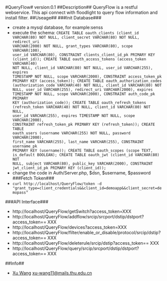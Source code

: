 #QueryFlow#
version:0.1
##Description##
QueryFlow is a restful webservice. This api connect with floodlight to query flow information and install filter.
##Useage##
###Init Database###
- create a mysql database, for example:senss
- execute the schema:
<code>CREATE TABLE oauth_clients (client_id VARCHAR(80) NOT NULL, client_secret VARCHAR(80) NOT NULL, redirect_uri VARCHAR(2000) NOT NULL, grant_types VARCHAR(80), scope VARCHAR(100), user_id VARCHAR(80), CONSTRAINT clients_client_id_pk PRIMARY KEY (client_id));
CREATE TABLE oauth_access_tokens (access_token VARCHAR(40) NOT NULL, client_id VARCHAR(80) NOT NULL, user_id VARCHAR(255), expires TIMESTAMP NOT NULL, scope VARCHAR(2000), CONSTRAINT access_token_pk PRIMARY KEY (access_token));
CREATE TABLE oauth_authorization_codes (authorization_code VARCHAR(40) NOT NULL, client_id VARCHAR(80) NOT NULL, user_id VARCHAR(255), redirect_uri VARCHAR(2000), expires TIMESTAMP NOT NULL, scope VARCHAR(2000), CONSTRAINT auth_code_pk PRIMARY KEY (authorization_code));
CREATE TABLE oauth_refresh_tokens (refresh_token VARCHAR(40) NOT NULL, client_id VARCHAR(80) NOT NULL, user_id VARCHAR(255), expires TIMESTAMP NOT NULL, scope VARCHAR(2000), CONSTRAINT refresh_token_pk PRIMARY KEY (refresh_token));
CREATE TABLE oauth_users (username VARCHAR(255) NOT NULL, password VARCHAR(2000), first_name VARCHAR(255), last_name VARCHAR(255), CONSTRAINT username_pk PRIMARY KEY (username));
CREATE TABLE oauth_scopes (scope TEXT, is_default BOOLEAN);
CREATE TABLE oauth_jwt (client_id VARCHAR(80) NOT NULL, subject VARCHAR(80), public_key VARCHAR(2000), CONSTRAINT jwt_client_id_pk PRIMARY KEY (client_id));</code>
- change the code in Auth/Server.php, $dsn, $username, $password
###Fetch Token###
- <code>curl http://localhost/QueryFlow/token -d "grant_type=client_credentials&&client_id=demoapp&&client_secret=demopass"</code>

###API Interface###
- http://localhost/QueryFlow/getSwitch?access_token=XXX
- http://localhost/QueryFlow/addflow/srcip/srcport/dstip/dstport?access_token== XXX
- http://localhost/QueryFlow/devices?access_token=XXX
- http://localhost/QueryFlow/filter/enable_or_disable/protocol/srcip/dstip?access_token== XXX
- http://localhost/QueryFlow/deleterule/srcip/dstip?access_token== XXX
- http://localhost/QueryFlow/query/srcip/srcport/dstip/dstport?access_token== XXX

##Info##
-  <a href="http://xu-wang11.github.io">Xu Wang</a> xu-wang11@mails.thu.edu.cn


